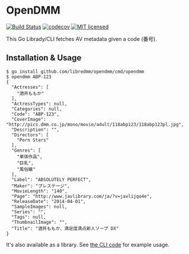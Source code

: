 # OpenDMM

[![Build Status](https://travis-ci.org/libredmm/opendmm.svg?branch=master)](https://travis-ci.org/libredmm/opendmm)
[![codecov](https://codecov.io/gh/libredmm/opendmm/branch/master/graph/badge.svg)](https://codecov.io/gh/libredmm/opendmm)
[![MIT licensed](https://img.shields.io/badge/license-MIT-blue.svg)](https://github.com/libredmm/opendmm/blob/master/LICENSE)

This Go Librady/CLI fetches AV metadata given a code (番号).

## Installation & Usage

    $ go install github.com/libredmm/opendmm/cmd/opendmm
    $ opendmm ABP-123
    {
      "Actresses": [
        "酒井ももか"
      ],
      "ActressTypes": null,
      "Categories": null,
      "Code": "ABP-123",
      "CoverImage": "http://pics.dmm.co.jp/mono/movie/adult/118abp123/118abp123pl.jpg",
      "Description": "",
      "Directors": [
        "Porn Stars"
      ],
      "Genres": [
        "単体作品",
        "巨乳",
        "風俗嬢"
      ],
      "Label": "ABSOLUTELY PERFECT",
      "Maker": "プレステージ",
      "MovieLength": "140",
      "Page": "http://www.javlibrary.com/ja/?v=javlijqo4e",
      "ReleaseDate": "2014-04-01",
      "SampleImages": null,
      "Series": "",
      "Tags": null,
      "ThumbnailImage": "",
      "Title": "酒井ももか、満足度満点新人ソープ DX"
    }

It's also available as a library. See [the CLI code](https://github.com/libredmm/opendmm/blob/master/cmd/opendmm/opendmm.go) for example usage.
